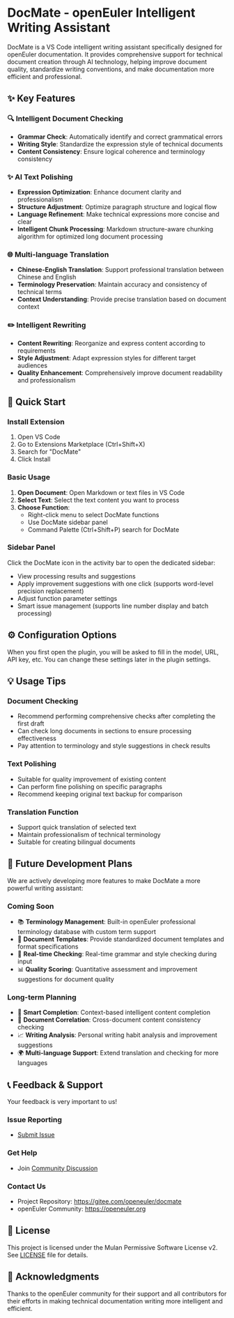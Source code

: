 # DocMate - openEuler Intelligent Writing Assistant

DocMate is a VS Code intelligent writing assistant specifically designed for openEuler documentation. It provides comprehensive support for technical document creation through AI technology, helping improve document quality, standardize writing conventions, and make documentation more efficient and professional.

## ✨ Key Features

### 🔍 Intelligent Document Checking

- **Grammar Check**: Automatically identify and correct grammatical errors
- **Writing Style**: Standardize the expression style of technical documents
- **Content Consistency**: Ensure logical coherence and terminology consistency

### ✨ AI Text Polishing

- **Expression Optimization**: Enhance document clarity and professionalism
- **Structure Adjustment**: Optimize paragraph structure and logical flow
- **Language Refinement**: Make technical expressions more concise and clear
- **Intelligent Chunk Processing**: Markdown structure-aware chunking algorithm for optimized long document processing

### 🌐 Multi-language Translation

- **Chinese-English Translation**: Support professional translation between Chinese and English
- **Terminology Preservation**: Maintain accuracy and consistency of technical terms
- **Context Understanding**: Provide precise translation based on document context

### ✏️ Intelligent Rewriting

- **Content Rewriting**: Reorganize and express content according to requirements
- **Style Adjustment**: Adapt expression styles for different target audiences
- **Quality Enhancement**: Comprehensively improve document readability and professionalism

## 🚀 Quick Start

### Install Extension

1. Open VS Code
2. Go to Extensions Marketplace (Ctrl+Shift+X)
3. Search for "DocMate"
4. Click Install

### Basic Usage

1. **Open Document**: Open Markdown or text files in VS Code
2. **Select Text**: Select the text content you want to process
3. **Choose Function**:
   - Right-click menu to select DocMate functions
   - Use DocMate sidebar panel
   - Command Palette (Ctrl+Shift+P) search for DocMate

### Sidebar Panel

Click the DocMate icon in the activity bar to open the dedicated sidebar:

- View processing results and suggestions
- Apply improvement suggestions with one click (supports word-level precision replacement)
- Adjust function parameter settings
- Smart issue management (supports line number display and batch processing)

## ⚙️ Configuration Options

When you first open the plugin, you will be asked to fill in the model, URL, API key, etc. You can change these settings later in the plugin settings.

## 💡 Usage Tips

### Document Checking

- Recommend performing comprehensive checks after completing the first draft
- Can check long documents in sections to ensure processing effectiveness
- Pay attention to terminology and style suggestions in check results

### Text Polishing

- Suitable for quality improvement of existing content
- Can perform fine polishing on specific paragraphs
- Recommend keeping original text backup for comparison

### Translation Function

- Support quick translation of selected text
- Maintain professionalism of technical terminology
- Suitable for creating bilingual documents

## 🔮 Future Development Plans

We are actively developing more features to make DocMate a more powerful writing assistant:

### Coming Soon

- 📚 **Terminology Management**: Built-in openEuler professional terminology database with custom term support
- 📝 **Document Templates**: Provide standardized document templates and format specifications
- 🎯 **Real-time Checking**: Real-time grammar and style checking during input
- 📊 **Quality Scoring**: Quantitative assessment and improvement suggestions for document quality

### Long-term Planning

- 🤖 **Smart Completion**: Context-based intelligent content completion
- 🔗 **Document Correlation**: Cross-document content consistency checking
- 📈 **Writing Analysis**: Personal writing habit analysis and improvement suggestions
- 🌍 **Multi-language Support**: Extend translation and checking for more languages

## 📞 Feedback & Support

Your feedback is very important to us!

### Issue Reporting

- [Submit Issue](https://gitee.com/openeuler/docmate/issues)

### Get Help

- Join [Community Discussion](https://gitee.com/openeuler/docmate)

### Contact Us

- Project Repository: https://gitee.com/openeuler/docmate
- openEuler Community: https://openeuler.org

## 📄 License

This project is licensed under the Mulan Permissive Software License v2. See [LICENSE](LICENSE) file for details.

## 🙏 Acknowledgments

Thanks to the openEuler community for their support and all contributors for their efforts in making technical documentation writing more intelligent and efficient.
